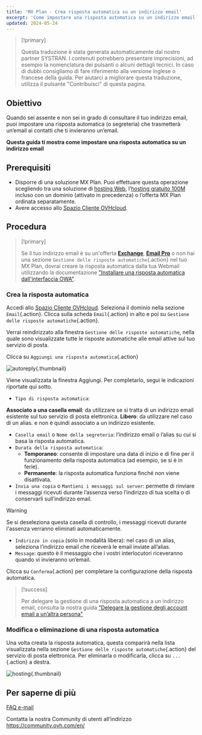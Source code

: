 ```yaml
---
title: 'MX Plan - Crea risposta automatica su un indirizzo email'
excerpt: 'Come impostare una risposta automatica su un indirizzo email'
updated: 2024-05-24
---
```


> [!primary]
>
> Questa traduzione è stata generata automaticamente dal nostro partner SYSTRAN. I contenuti potrebbero presentare imprecisioni, ad esempio la nomenclatura dei pulsanti o alcuni dettagli tecnici. In caso di dubbi consigliamo di fare riferimento alla versione inglese o francese della guida. Per aiutarci a migliorare questa traduzione, utilizza il pulsante "Contribuisci" di questa pagina.
>

## Obiettivo

Quando sei assente e non sei in grado di consultare il tuo indirizzo email, puoi impostare una risposta automatica (o segreteria) che trasmetterà un’email ai contatti che ti invieranno un’email.

**Questa guida ti mostra come impostare una risposta automatica su un indirizzo email**

## Prerequisiti

- Disporre di una soluzione MX Plan. Puoi effettuare questa operazione scegliendo tra una soluzione di [hosting Web](/links/web/hosting), l’[hosting gratuito 100M](/links/web/domains-free-hosting) incluso con un dominio (attivato in precedenza) o l’offerta MX Plan ordinata separatamente.
- Avere accesso allo [Spazio Cliente OVHcloud](/links/manager).

## Procedura

> [!primary]
>
> Se il tuo indirizzo email è su un'offerta [**Exchange**](/links/web/emails-hosted-exchange), [**Email Pro**](/links/web/email-pro) o non hai una sezione `Gestione delle risposte automatiche`{.action} nel tuo MX Plan, dovrai creare la risposta automatica dalla tua Webmail utilizzando la documentazione ["Installare una risposta automatica dall'interfaccia OWA"](/pages/web_cloud/email_and_collaborative_solutions/using_the_outlook_web_app_webmail/owa_automatic_replies).

### Crea la risposta automatica

Accedi allo [Spazio Cliente OVHcloud](/links/manager). Seleziona il dominio nella sezione `Email`{.action}. Clicca sulla scheda `Email`{.action} in alto e poi su `Gestione delle risposte automatiche`{.action}.

Verrai reindirizzato alla finestra `Gestione delle risposte automatiche`, nella quale sono visualizzate tutte le risposte automatiche alle email attive sul tuo servizio di posta.

Clicca su `Aggiungi una risposta automatica`{.action}

![autoreply](images/email_responder01.png){.thumbnail}

Viene visualizzata la finestra Aggiungi. Per completarlo, segui le indicazioni riportate qui sotto.

- `Tipo di risposta automatica`:

**Associato a una casella email**: da utilizzare se si tratta di un indirizzo email esistente sul tuo servizio di posta elettronica.
**Libero**: da utilizzare nel caso di un alias. e non è quindi associato a un indirizzo esistente.

- `Casella email` o `Nome della segreteria`: l’indirizzo email o l’alias su cui si basa la risposta automatica.
- `Durata della risposta automatica`:
    - **Temporaneo**: consente di impostare una data di inizio e di fine per il funzionamento della risposta automatica (ad esempio, se si è in ferie).
    - **Permanente**: la risposta automatica funziona finché non viene disattivata.
- `Invia una copia` o `Mantieni i messaggi sul server`: permette di rinviare i messaggi ricevuti durante l’assenza verso l’indirizzo di tua scelta o di conservarli sull’indirizzo email.

> [!warning]
>
> Se si deseleziona questa casella di controllo, i messaggi ricevuti durante l'assenza verranno eliminati automaticamente.

- `Indirizzo in copia` (solo in modalità libera): nel caso di un alias, seleziona l’indirizzo email che riceverà le email inviate all’alias.
- `Message`: questo è il messaggio che i vostri interlocutori riceveranno quando vi invieranno un’email.

Clicca su `Conferma`{.action} per completare la configurazione della risposta automatica.

> [!success]
>
> Per delegare la gestione di una risposta automatica a un indirizzo email, consulta la nostra guida ["Delegare la gestione degli account email a un’altra persona"](/pages/web_cloud/email_and_collaborative_solutions/mx_plan/feature_delegation)

### Modifica o eliminazione di una risposta automatica

Una volta creata la risposta automatica, questa comparirà nella lista visualizzata nella sezione `Gestione delle risposte automatiche`{.action} del servizio di posta elettronica. Per eliminarla o modificarla, clicca su `...`{.action} a destra.

![hosting](images/email_responder02.png){.thumbnail}

## Per saperne di più

[FAQ e-mail](/pages/web_cloud/email_and_collaborative_solutions/mx_plan/faq-emails)

Contatta la nostra Community di utenti all’indirizzo <https://community.ovh.com/en/>

